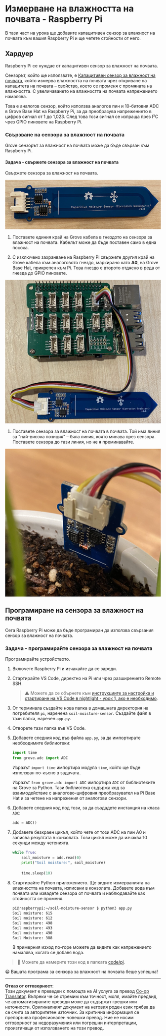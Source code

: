 <!--
CO_OP_TRANSLATOR_METADATA:
{
  "original_hash": "9d4d00a47d5d0f3e6ce42c0d1020064a",
  "translation_date": "2025-08-28T10:55:28+00:00",
  "source_file": "2-farm/lessons/2-detect-soil-moisture/pi-soil-moisture.md",
  "language_code": "bg"
}
-->
# Измерване на влажността на почвата - Raspberry Pi

В тази част на урока ще добавите капацитивен сензор за влажност на почвата към вашия Raspberry Pi и ще четете стойности от него.

## Хардуер

Raspberry Pi се нуждае от капацитивен сензор за влажност на почвата.

Сензорът, който ще използвате, е [Капацитивен сензор за влажност на почвата](https://www.seeedstudio.com/Grove-Capacitive-Moisture-Sensor-Corrosion-Resistant.html), който измерва влажността на почвата чрез откриване на капацитета на почвата – свойство, което се променя с промяната на влажността. С увеличаването на влажността на почвата напрежението намалява.

Това е аналогов сензор, който използва аналогов пин и 10-битовия ADC в Grove Base Hat на Raspberry Pi, за да преобразува напрежението в цифров сигнал от 1 до 1,023. След това този сигнал се изпраща през I²C чрез GPIO пиновете на Raspberry Pi.

### Свързване на сензора за влажност на почвата

Grove сензорът за влажност на почвата може да бъде свързан към Raspberry Pi.

#### Задача - свържете сензора за влажност на почвата

Свържете сензора за влажност на почвата.

![Сензор за влажност на почвата Grove](../../../../../translated_images/grove-capacitive-soil-moisture-sensor.e7f0776cce30e78be5cc5a07839385fd6718857f31b5bf5ad3d0c73c83b2f0ef.bg.png)

1. Поставете единия край на Grove кабела в гнездото на сензора за влажност на почвата. Кабелът може да бъде поставен само в една посока.

1. С изключено захранване на Raspberry Pi свържете другия край на Grove кабела към аналоговото гнездо, маркирано като **A0**, на Grove Base Hat, прикрепен към Pi. Това гнездо е второто отдясно в реда от гнезда до GPIO пиновете.

![Сензорът за влажност на почвата Grove, свързан към гнездото A0](../../../../../translated_images/pi-soil-moisture-sensor.fdd7eb2393792cf6739cacf1985d9f55beda16d372f30d0b5a51d586f978a870.bg.png)

1. Поставете сензора за влажност на почвата в почвата. Той има линия за "най-висока позиция" – бяла линия, която минава през сензора. Поставете сензора до тази линия, но не я преминавайте.

![Сензорът за влажност на почвата Grove в почвата](../../../../../translated_images/soil-moisture-sensor-in-soil.bfad91002bda5e960f8c51ee64b02ee59b32c8c717e3515a2c945f33e614e403.bg.png)

## Програмиране на сензора за влажност на почвата

Сега Raspberry Pi може да бъде програмиран да използва свързания сензор за влажност на почвата.

### Задача - програмирайте сензора за влажност на почвата

Програмирайте устройството.

1. Включете Raspberry Pi и изчакайте да се зареди.

1. Стартирайте VS Code, директно на Pi или чрез разширението Remote SSH.

    > ⚠️ Можете да се обърнете към [инструкциите за настройка и стартиране на VS Code в nightlight - урок 1, ако е необходимо](../../../1-getting-started/lessons/1-introduction-to-iot/pi.md).

1. От терминала създайте нова папка в домашната директория на потребителя `pi`, наречена `soil-moisture-sensor`. Създайте файл в тази папка, наречен `app.py`.

1. Отворете тази папка във VS Code.

1. Добавете следния код във файла `app.py`, за да импортирате необходимите библиотеки:

    ```python
    import time
    from grove.adc import ADC
    ```

    Изразът `import time` импортира модула `time`, който ще бъде използван по-късно в задачата.

    Изразът `from grove.adc import ADC` импортира `ADC` от библиотеките на Grove за Python. Тази библиотека съдържа код за взаимодействие с аналогово-цифровия преобразувател на Pi Base Hat и за четене на напрежения от аналогови сензори.

1. Добавете следния код под този, за да създадете инстанция на класа `ADC`:

    ```python
    adc = ADC()
    ```

1. Добавете безкраен цикъл, който чете от този ADC на пин A0 и записва резултата в конзолата. Този цикъл може да изчаква 10 секунди между четенията.

    ```python
    while True:
        soil_moisture = adc.read(0)
        print("Soil moisture:", soil_moisture)

        time.sleep(10)
    ```

1. Стартирайте Python приложението. Ще видите измерванията на влажността на почвата, изписани в конзолата. Добавете вода към почвата или извадете сензора от почвата и наблюдавайте как стойността се променя.

    ```output
    pi@raspberrypi:~/soil-moisture-sensor $ python3 app.py 
    Soil moisture: 615
    Soil moisture: 612
    Soil moisture: 498
    Soil moisture: 493
    Soil moisture: 490
    Soil Moisture: 388
    ```

    В примерния изход по-горе можете да видите как напрежението намалява, когато се добавя вода.

> 💁 Можете да намерите този код в папката [code/pi](../../../../../2-farm/lessons/2-detect-soil-moisture/code/pi).

😀 Вашата програма за сензора за влажност на почвата беше успешна!

---

**Отказ от отговорност**:  
Този документ е преведен с помощта на AI услуга за превод [Co-op Translator](https://github.com/Azure/co-op-translator). Въпреки че се стремим към точност, моля, имайте предвид, че автоматизираните преводи може да съдържат грешки или неточности. Оригиналният документ на неговия роден език трябва да се счита за авторитетен източник. За критична информация се препоръчва професионален човешки превод. Ние не носим отговорност за недоразумения или погрешни интерпретации, произтичащи от използването на този превод.